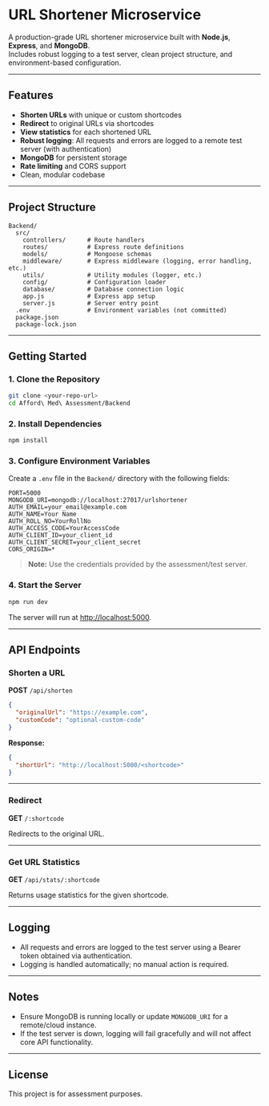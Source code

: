 # URL Shortener Microservice

A production-grade URL shortener microservice built with **Node.js**, **Express**, and **MongoDB**.  
Includes robust logging to a test server, clean project structure, and environment-based configuration.

---

## Features

- **Shorten URLs** with unique or custom shortcodes
- **Redirect** to original URLs via shortcodes
- **View statistics** for each shortened URL
- **Robust logging**: All requests and errors are logged to a remote test server (with authentication)
- **MongoDB** for persistent storage
- **Rate limiting** and CORS support
- Clean, modular codebase

---

## Project Structure

```
Backend/
  src/
    controllers/      # Route handlers
    routes/           # Express route definitions
    models/           # Mongoose schemas
    middleware/       # Express middleware (logging, error handling, etc.)
    utils/            # Utility modules (logger, etc.)
    config/           # Configuration loader
    database/         # Database connection logic
    app.js            # Express app setup
    server.js         # Server entry point
  .env                # Environment variables (not committed)
  package.json
  package-lock.json
```

---

## Getting Started

### 1. Clone the Repository

```bash
git clone <your-repo-url>
cd Afford\ Med\ Assessment/Backend
```

### 2. Install Dependencies

```bash
npm install
```

### 3. Configure Environment Variables

Create a `.env` file in the `Backend/` directory with the following fields:

```env
PORT=5000
MONGODB_URI=mongodb://localhost:27017/urlshortener
AUTH_EMAIL=your_email@example.com
AUTH_NAME=Your Name
AUTH_ROLL_NO=YourRollNo
AUTH_ACCESS_CODE=YourAccessCode
AUTH_CLIENT_ID=your_client_id
AUTH_CLIENT_SECRET=your_client_secret
CORS_ORIGIN=*
```

> **Note:** Use the credentials provided by the assessment/test server.

### 4. Start the Server

```bash
npm run dev
```

The server will run at [http://localhost:5000](http://localhost:5000).

---

## API Endpoints

### Shorten a URL

**POST** `/api/shorten`

```json
{
  "originalUrl": "https://example.com",
  "customCode": "optional-custom-code"
}
```

**Response:**
```json
{
  "shortUrl": "http://localhost:5000/<shortcode>"
}
```

---

### Redirect

**GET** `/:shortcode`

Redirects to the original URL.

---

### Get URL Statistics

**GET** `/api/stats/:shortcode`

Returns usage statistics for the given shortcode.

---

## Logging

- All requests and errors are logged to the test server using a Bearer token obtained via authentication.
- Logging is handled automatically; no manual action is required.

---

## Notes

- Ensure MongoDB is running locally or update `MONGODB_URI` for a remote/cloud instance.
- If the test server is down, logging will fail gracefully and will not affect core API functionality.

---

## License

This project is for assessment purposes. 